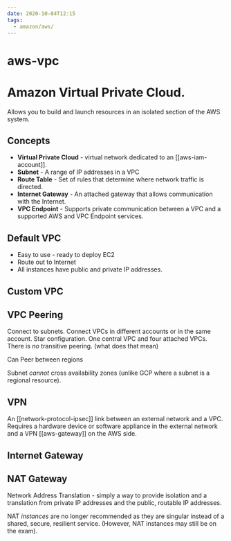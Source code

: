 ```yaml
---
date: 2020-10-04T12:15
tags:
  - amazon/aws/
---
```


# aws-vpc

# Amazon Virtual Private Cloud. 

Allows you to build and launch resources in an isolated section of the AWS system.

## Concepts
* **Virtual Private Cloud** - virtual network dedicated to an [[aws-iam-account]].
* **Subnet** - A range of IP addresses in a VPC
* **Route Table** - Set of rules that determine where network traffic is directed.
* **Internet Gateway** - An attached gateway that allows communication with the Internet.
* **VPC Endpoint** - Supports private communication between a VPC and a supported AWS and VPC Endpoint services.

## Default VPC
* Easy to use - ready to deploy EC2
* Route out to Internet
* All instances have public and private IP addresses.

## Custom VPC

## VPC Peering
Connect to subnets.
Connect VPCs in different accounts or in the same account.
Star configuration. One central VPC and four attached VPCs.
There is *no* transitive peering. (what does that mean)

Can Peer between regions

Subnet *cannot* cross availability zones (unlike GCP where a subnet is a regional resource).

## VPN

An [[network-protocol-ipsec]] link between an external network and a VPC. Requires a hardware device or software appliance in the external network and a VPN [[aws-gateway]] on the AWS side.


## Internet Gateway

## NAT Gateway

Network Address Translation - simply a way to provide isolation and a translation from private IP addresses and the public, routable IP addresses.

NAT *instances* are no longer recommended as they are singular instead of a shared, secure, resilient service. (However, NAT instances may still be on the exam).

